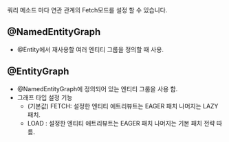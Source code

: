 

쿼리 메소드 마다 연관 관계의 Fetch모드를 설정 할 수 있습니다.

## @NamedEntityGraph
 - @Entity에서 재사용할 여러 엔티티 그룹을 정의할 때 사용.

## @EntityGraph
 - @NamedEntityGraph에 정의되어 있는 엔티티 그룹을 사용 함.
 - 그래프 타입 설정 기능
   - (기본값) FETCH: 설정한 엔티티 에트리뷰트는 EAGER 패치 나머지는 LAZY 패치.
   - LOAD : 설정한 엔티티 애트리뷰트는 EAGER 패치 나머지는 기본 패치 전략 따름.